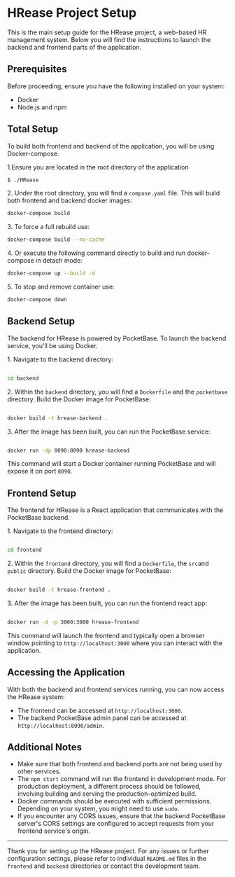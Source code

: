 # HRease Project Setup

This is the main setup guide for the HRease project, a web-based HR management system. Below you will find the instructions to launch the backend and frontend parts of the application.

## Prerequisites

Before proceeding, ensure you have the following installed on your system:

- Docker
- Node.js and npm

## Total Setup
To build both frontend and backend of the application, you will be using Docker-compose.

1\.Ensure you are located in the root directory of the application

```sh
$ ./HRease
```

2\. Under the root directory, you will find a `compose.yaml` file. This will build both frontend and backend docker images:
```sh
docker-compose build
```

3\. To force a full rebuild use:
```sh
docker-compose build --no-cache
```

4\. Or execute the following command directly to build and run docker-compose in detach mode:
```sh
docker-compose up --build -d
```

5\. To stop and remove container use:
```sh
docker-compose down
```

## Backend Setup

The backend for HRease is powered by PocketBase. To launch the backend service, you'll be using Docker.

1\. Navigate to the backend directory:

```sh

cd backend

```

2\. Within the `backend` directory, you will find a `Dockerfile` and the `pocketbase` directory. Build the Docker image for PocketBase:

```sh

docker build -t hrease-backend .

```

3\. After the image has been built, you can run the PocketBase service:

```sh

docker run -dp 8090:8090 hrease-backend

```

This command will start a Docker container running PocketBase and will expose it on port `8090`.

## Frontend Setup

The frontend for HRease is a React application that communicates with the PocketBase backend.

1\. Navigate to the frontend directory:

```sh

cd frontend

```

2\. Within the `frontend` directory, you will find a `Dockerfile`, the `src`and `public` directory. Build the Docker image for PocketBase:

```sh

docker build -t hrease-frontend .

```

3\. After the image has been built, you can run the frontend react app:

```sh

docker run -d -p 3000:3000 hrease-frontend

```

This command will launch the frontend and typically open a browser window pointing to `http://localhost:3000` where you can interact with the application.

## Accessing the Application

With both the backend and frontend services running, you can now access the HRease system:

- The frontend can be accessed at `http://localhost:3000`.
- The backend PocketBase admin panel can be accessed at `http://localhost:8090/admin`.

## Additional Notes

- Make sure that both frontend and backend ports are not being used by other services.
- The `npm start` command will run the frontend in development mode. For production deployment, a different process should be followed, involving building and serving the production-optimized build.
- Docker commands should be executed with sufficient permissions. Depending on your system, you might need to use `sudo`.
- If you encounter any CORS issues, ensure that the backend PocketBase server's CORS settings are configured to accept requests from your frontend service's origin.

---

Thank you for setting up the HRease project. For any issues or further configuration settings, please refer to individual `README.md` files in the `frontend` and `backend` directories or contact the development team.